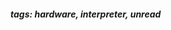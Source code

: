 <!-- Please prefix the notes with the date as in [22/12/2020] -->

##### tags: hardware, interpreter, unread
